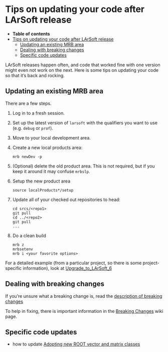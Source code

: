 Tips on updating your code after LArSoft release
======================================================================================================

-   **Table of contents**
-   [Tips on updating your code after LArSoft release](#Tips-on-updating-your-code-after-LArSoft-release)
    -   [Updating an existing MRB area](#Updating-an-existing-MRB-area)
    -   [Dealing with breaking changes](#Dealing-with-breaking-changes)
    -   [Specific code updates](#Specific-code-updates)

LArSoft releases happen often, and code that worked fine with one version might even not work on the next.
Here is some tips on updating your code so that it’s back and rocking.

Updating an existing MRB area
----------------------------------------------------------------

There are a few steps.

1.  Log in to a fresh session.
2.  Set up the latest version of `larsoft` with the qualifiers you want to use (e.g. `debug` or `prof`).
3.  Move to your local development area.
4.  Create a new local products area:

        mrb newDev -p

5.  (Optional) delete the old product area. This is not required, but if you keep it around it may confuse `mrbslp`.
6.  Setup the new product area

        source localProducts*/setup

7.  Update all of your checked out repositories to head:

        cd srcs/<repo1>
        git pull
        cd ../<repo2>
        git pull
        ...

8.  Do a clean build

        mrb z
        mrbsetenv
        mrb i <your favorite options>

For a detailed example (from a particular project, so there is some project-specific information), look at [Upgrade_to_LArSoft_6](/redmine/projects/sbndcode/wiki/Upgrade_to_LArSoft_6)

Dealing with breaking changes
----------------------------------------------------------------

If you’re unsure what a breaking change is, read the [description of breaking changes](Getting_new_code_into_a_LArSoft_release)

To help in fixing, there is important information in the [Breaking Changes](Breaking_Changes) wiki page.

Specific code updates
------------------------------------------------

-   how to update [Adopting new ROOT vector and matrix classes](From_ROOT_vectors_(TVector3)_to_ROOT_GenVector)
